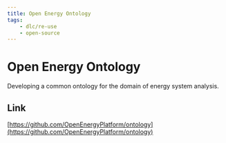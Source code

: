 ```yaml
---
title: Open Energy Ontology
tags:
    - dlc/re-use
    - open-source
---
```

# Open Energy Ontology
Developing a common ontology for the domain of energy system analysis.

## Link
[https://github.com/OpenEnergyPlatform/ontology](https://github.com/OpenEnergyPlatform/ontology)
